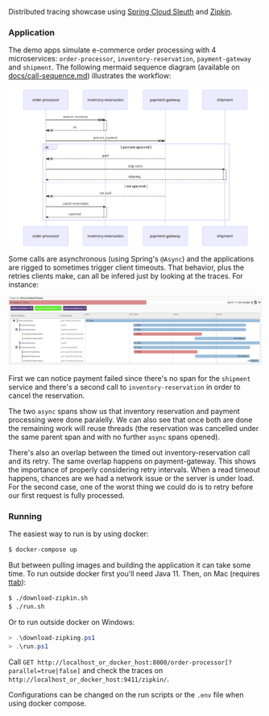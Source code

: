 Distributed tracing showcase using [Spring Cloud Sleuth](https://spring.io/projects/spring-cloud-sleuth) and [Zipkin](https://zipkin.io/).

### Application

The demo apps simulate e-commerce order processing with 4 microservices: `order-processor`, `inventory-reservation`, `payment-gateway` and `shipment`. The following mermaid sequence diagram (available on [docs/call-sequence.md](docs/call-sequence.md)) illustrates the workflow:

![sequence diagram](docs/rendered-call-sequence.svg)

Some calls are asynchronous (using Spring's `@Async`) and the applications are rigged to sometimes trigger client timeouts. That behavior, plus the retries clients make, can all be infered just by looking at the traces. For instance:

![zipkin trace](docs/sample-trace.png)

First we can notice payment failed since there's no span for the `shipment` service and there's a second call to `inventory-reservation` in order to cancel the reservation. 

The two `async` spans show us that inventory reservation and payment processing were done paralelly. We can also see that once both are done the remaining work will reuse threads (the reservation was cancelled under the same parent span and with no further `async` spans opened).

There's also an overlap between the timed out inventory-reservation call and its retry. The same overlap happens on payment-gateway. This shows the importance of properly considering retry intervals. When a read timeout happens, chances are we had a network issue or the server is under load. For the second case, one of the worst thing we could do is to retry before our first request is fully processed.

### Running

The easiest way to run is by using docker:

```bash
$ docker-compose up
```

But between pulling images and building the application it can take some time. To run outside docker first you'll need Java 11. Then, on Mac (requires [ttab](https://github.com/mklement0/ttab)):

```bash
$ ./download-zipkin.sh
$ ./run.sh
```

Or to run outside docker on Windows:

```powershell
> .\download-zipking.ps1
> .\run.ps1
```

Call `GET http://localhost_or_docker_host:8000/order-processor[?parallel=true|false]` and check the traces on `http://localhost_or_docker_host:9411/zipkin/`. 

Configurations can be changed on the run scripts or the `.env` file when using docker compose.
